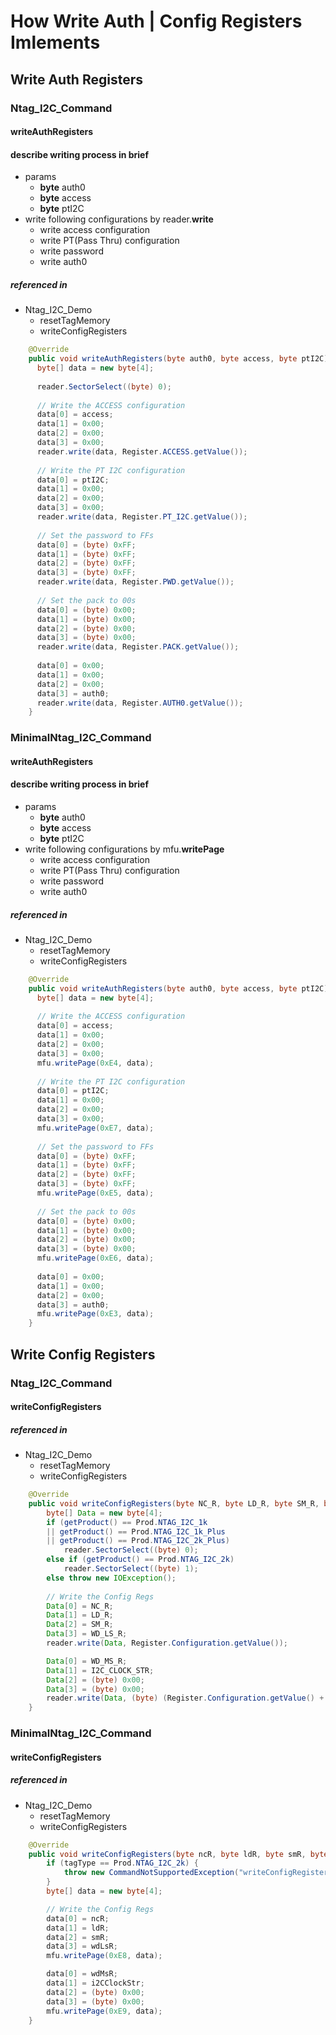 
# How Write Auth | Config Registers Imlements

## Write Auth Registers
### Ntag_I2C_Command
#### writeAuthRegisters
#### describe writing process in brief
- params
	- **byte** auth0
	- **byte** access
	- **byte** ptI2C
- write following configurations by reader.**write**
	- write access configuration  
	- write PT(Pass Thru) configuration 
	- write password 
	- write auth0  

##### referenced in
- Ntag_I2C_Demo
	- resetTagMemory
	- writeConfigRegisters

```java
	@Override  
	public void writeAuthRegisters(byte auth0, byte access, byte ptI2C) throws IOException, FormatException, CommandNotSupportedException {  
	  byte[] data = new byte[4];  
	  
	  reader.SectorSelect((byte) 0);  
	  
	  // Write the ACCESS configuration  
	  data[0] = access;  
	  data[1] = 0x00;  
	  data[2] = 0x00;  
	  data[3] = 0x00;  
	  reader.write(data, Register.ACCESS.getValue());  
	  
	  // Write the PT I2C configuration  
	  data[0] = ptI2C;  
	  data[1] = 0x00;  
	  data[2] = 0x00;  
	  data[3] = 0x00;  
	  reader.write(data, Register.PT_I2C.getValue());  
	  
	  // Set the password to FFs  
	  data[0] = (byte) 0xFF;  
	  data[1] = (byte) 0xFF;  
	  data[2] = (byte) 0xFF;  
	  data[3] = (byte) 0xFF;  
	  reader.write(data, Register.PWD.getValue());  
	  
	  // Set the pack to 00s  
	  data[0] = (byte) 0x00;  
	  data[1] = (byte) 0x00;  
	  data[2] = (byte) 0x00;  
	  data[3] = (byte) 0x00;  
	  reader.write(data, Register.PACK.getValue());  
	  
	  data[0] = 0x00;  
	  data[1] = 0x00;  
	  data[2] = 0x00;  
	  data[3] = auth0;  
	  reader.write(data, Register.AUTH0.getValue());  
	}
```

### MinimalNtag_I2C_Command

#### writeAuthRegisters
#### describe writing process in brief
- params
	- **byte** auth0
	- **byte** access
	- **byte** ptI2C
- write following configurations by mfu.**writePage**
	- write access configuration  
	- write PT(Pass Thru) configuration 
	- write password 
	- write auth0  

##### referenced in
- Ntag_I2C_Demo
	- resetTagMemory
	- writeConfigRegisters
	
```java
	@Override  
	public void writeAuthRegisters(byte auth0, byte access, byte ptI2C) throws IOException, FormatException,CommandNotSupportedException {  
	  byte[] data = new byte[4];  
	  
	  // Write the ACCESS configuration  
	  data[0] = access;  
	  data[1] = 0x00;  
	  data[2] = 0x00;  
	  data[3] = 0x00;  
	  mfu.writePage(0xE4, data);  
	  
	  // Write the PT I2C configuration  
	  data[0] = ptI2C;  
	  data[1] = 0x00;  
	  data[2] = 0x00;  
	  data[3] = 0x00;  
	  mfu.writePage(0xE7, data);  
	  
	  // Set the password to FFs  
	  data[0] = (byte) 0xFF;  
	  data[1] = (byte) 0xFF;  
	  data[2] = (byte) 0xFF;  
	  data[3] = (byte) 0xFF;  
	  mfu.writePage(0xE5, data);  
	  
	  // Set the pack to 00s  
	  data[0] = (byte) 0x00;  
	  data[1] = (byte) 0x00;  
	  data[2] = (byte) 0x00;  
	  data[3] = (byte) 0x00;  
	  mfu.writePage(0xE6, data);  
	  
	  data[0] = 0x00;  
	  data[1] = 0x00;  
	  data[2] = 0x00;  
	  data[3] = auth0;  
	  mfu.writePage(0xE3, data);  
	}
```

## Write Config Registers

### Ntag_I2C_Command
#### writeConfigRegisters
##### referenced in
- Ntag_I2C_Demo
	- resetTagMemory
	- writeConfigRegisters
```java
	@Override  
	public void writeConfigRegisters(byte NC_R, byte LD_R, byte SM_R, byte WD_LS_R, byte WD_MS_R, byte I2C_CLOCK_STR) throws IOException,FormatException {  
		byte[] Data = new byte[4];  
		if (getProduct() == Prod.NTAG_I2C_1k 
		|| getProduct() == Prod.NTAG_I2C_1k_Plus 
		|| getProduct() == Prod.NTAG_I2C_2k_Plus)  
			reader.SectorSelect((byte) 0);  
		else if (getProduct() == Prod.NTAG_I2C_2k)  
			reader.SectorSelect((byte) 1);  
		else throw new IOException();  
		
		// Write the Config Regs  
		Data[0] = NC_R;  
		Data[1] = LD_R;  
		Data[2] = SM_R;  
		Data[3] = WD_LS_R;  
		reader.write(Data, Register.Configuration.getValue());  

		Data[0] = WD_MS_R;  
		Data[1] = I2C_CLOCK_STR;  
		Data[2] = (byte) 0x00;  
		Data[3] = (byte) 0x00;  
		reader.write(Data, (byte) (Register.Configuration.getValue() + 1));  
	}
```

### MinimalNtag_I2C_Command
#### writeConfigRegisters
##### referenced in
- Ntag_I2C_Demo
	- resetTagMemory
	- writeConfigRegisters
```java
	@Override  
	public void writeConfigRegisters(byte ncR, byte ldR, byte smR, byte wdLsR, byte wdMsR, byte i2CClockStr) throws IOException, FormatException, CommandNotSupportedException {  
		if (tagType == Prod.NTAG_I2C_2k) {  
			throw new CommandNotSupportedException("writeConfigRegisters is not Supported for this Phone with NTAG I2C 2k");  
		}  
		byte[] data = new byte[4];  

		// Write the Config Regs  
		data[0] = ncR;  
		data[1] = ldR;  
		data[2] = smR;  
		data[3] = wdLsR;  
		mfu.writePage(0xE8, data);  

		data[0] = wdMsR;  
		data[1] = i2CClockStr;  
		data[2] = (byte) 0x00;  
		data[3] = (byte) 0x00;  
		mfu.writePage(0xE9, data);  
	}
```

<!--stackedit_data:
eyJoaXN0b3J5IjpbLTE5MDE4OTQ2NDNdfQ==
-->